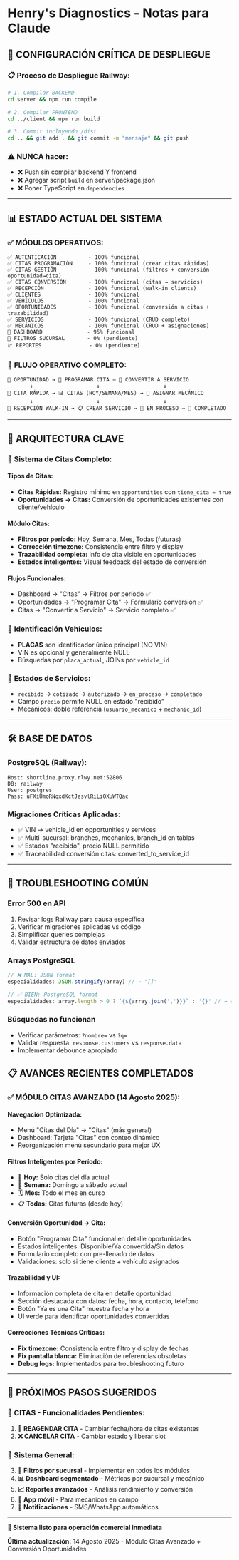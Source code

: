 # Henry's Diagnostics - Notas para Claude

## 🚨 CONFIGURACIÓN CRÍTICA DE DESPLIEGUE

### 📋 Proceso de Despliegue Railway:
```bash
# 1. Compilar BACKEND
cd server && npm run compile

# 2. Compilar FRONTEND 
cd ../client && npm run build

# 3. Commit incluyendo /dist
cd .. && git add . && git commit -m "mensaje" && git push
```

### ⚠️ NUNCA hacer:
- ❌ Push sin compilar backend Y frontend
- ❌ Agregar script `build` en server/package.json
- ❌ Poner TypeScript en `dependencies`

---

## 📊 ESTADO ACTUAL DEL SISTEMA

### ✅ **MÓDULOS OPERATIVOS:**
```
✅ AUTENTICACIÓN          - 100% funcional
✅ CITAS PROGRAMACIÓN     - 100% funcional (crear citas rápidas)
✅ CITAS GESTIÓN          - 100% funcional (filtros + conversión oportunidad→cita)
✅ CITAS CONVERSIÓN       - 100% funcional (citas → servicios)
✅ RECEPCIÓN              - 100% funcional (walk-in clients)
✅ CLIENTES               - 100% funcional
✅ VEHÍCULOS              - 100% funcional
✅ OPORTUNIDADES          - 100% funcional (conversión a citas + trazabilidad)
✅ SERVICIOS              - 100% funcional (CRUD completo)
✅ MECÁNICOS              - 100% funcional (CRUD + asignaciones)
📱 DASHBOARD              - 95% funcional
🏢 FILTROS SUCURSAL       - 0% (pendiente)
📈 REPORTES               - 0% (pendiente)
```

### 🎯 **FLUJO OPERATIVO COMPLETO:**
```
💼 OPORTUNIDAD → 📅 PROGRAMAR CITA → 🎯 CONVERTIR A SERVICIO
       ↓                    ↓                    ↓
📱 CITA RÁPIDA → 📊 CITAS (HOY/SEMANA/MES) → 🔧 ASIGNAR MECÁNICO
       ↓                    ↓                    ↓
🚪 RECEPCIÓN WALK-IN → 📋 CREAR SERVICIO → 🔧 EN PROCESO → 🎉 COMPLETADO
```

---

## 🔧 ARQUITECTURA CLAVE

### 📅 **Sistema de Citas Completo:**

#### **Tipos de Citas:**
- **Citas Rápidas:** Registro mínimo en `opportunities` con `tiene_cita = true`
- **Oportunidades → Citas:** Conversión de oportunidades existentes con cliente/vehículo

#### **Módulo Citas:**
- **Filtros por período:** Hoy, Semana, Mes, Todas (futuras)
- **Corrección timezone:** Consistencia entre filtro y display 
- **Trazabilidad completa:** Info de cita visible en oportunidades
- **Estados inteligentes:** Visual feedback del estado de conversión

#### **Flujos Funcionales:**
- Dashboard → "Citas" → Filtros por período ✅
- Oportunidades → "Programar Cita" → Formulario conversión ✅
- Citas → "Convertir a Servicio" → Servicio completo ✅

### 🚗 **Identificación Vehículos:**
- **PLACAS** son identificador único principal (NO VIN)
- VIN es opcional y generalmente NULL
- Búsquedas por `placa_actual`, JOINs por `vehicle_id`

### 🔧 **Estados de Servicios:**
- `recibido` → `cotizado` → `autorizado` → `en_proceso` → `completado`
- Campo `precio` permite NULL en estado "recibido"
- Mecánicos: doble referencia (`usuario_mecanico` + `mechanic_id`)

---

## 🛠️ BASE DE DATOS

### **PostgreSQL (Railway):**
```
Host: shortline.proxy.rlwy.net:52806
DB: railway
User: postgres
Pass: uFXiUmoRNqxdKctJesvlRiLiOXuWTQac
```

### **Migraciones Críticas Aplicadas:**
- ✅ VIN → vehicle_id en opportunities y services
- ✅ Multi-sucursal: branches, mechanics, branch_id en tablas
- ✅ Estados "recibido", precio NULL permitido
- ✅ Traceabilidad conversión citas: converted_to_service_id

---

## 🚨 TROUBLESHOOTING COMÚN

### Error 500 en API
1. Revisar logs Railway para causa específica
2. Verificar migraciones aplicadas vs código
3. Simplificar queries complejas
4. Validar estructura de datos enviados

### Arrays PostgreSQL
```typescript
// ❌ MAL: JSON format
especialidades: JSON.stringify(array) // → "[]" 

// ✅ BIEN: PostgreSQL format
especialidades: array.length > 0 ? `{${array.join(',')}}` : '{}' // → {}
```

### Búsquedas no funcionan
- Verificar parámetros: `?nombre=` vs `?q=`
- Validar respuesta: `response.customers` vs `response.data`
- Implementar debounce apropiado

## 📋 AVANCES RECIENTES COMPLETADOS

### ✅ **MÓDULO CITAS AVANZADO (14 Agosto 2025):**

#### **Navegación Optimizada:**
- Menú "Citas del Día" → "Citas" (más general)
- Dashboard: Tarjeta "Citas" con conteo dinámico
- Reorganización menú secundario para mejor UX

#### **Filtros Inteligentes por Período:**
- 📅 **Hoy:** Solo citas del día actual
- 📆 **Semana:** Domingo a sábado actual  
- 🗓️ **Mes:** Todo el mes en curso
- 📋 **Todas:** Citas futuras (desde hoy)

#### **Conversión Oportunidad → Cita:**
- Botón "Programar Cita" funcional en detalle oportunidades
- Estados inteligentes: Disponible/Ya convertida/Sin datos
- Formulario completo con pre-llenado de datos
- Validaciones: solo si tiene cliente + vehículo asignados

#### **Trazabilidad y UI:**
- Información completa de cita en detalle oportunidad
- Sección destacada con datos: fecha, hora, contacto, teléfono
- Botón "Ya es una Cita" muestra fecha y hora
- UI verde para identificar oportunidades convertidas

#### **Correcciones Técnicas Críticas:**
- **Fix timezone:** Consistencia entre filtro y display de fechas
- **Fix pantalla blanca:** Eliminación de referencias obsoletas  
- **Debug logs:** Implementados para troubleshooting futuro

---

## 🎯 PRÓXIMOS PASOS SUGERIDOS

### **📅 CITAS - Funcionalidades Pendientes:**
1. **🔄 REAGENDAR CITA** - Cambiar fecha/hora de citas existentes
2. **❌ CANCELAR CITA** - Cambiar estado y liberar slot

### **🏢 Sistema General:**
3. **🏢 Filtros por sucursal** - Implementar en todos los módulos
4. **📊 Dashboard segmentado** - Métricas por sucursal y mecánico  
5. **📈 Reportes avanzados** - Análisis rendimiento y conversión
6. **📱 App móvil** - Para mecánicos en campo
7. **🔔 Notificaciones** - SMS/WhatsApp automáticos

---

**🎉 Sistema listo para operación comercial inmediata**

**Última actualización:** 14 Agosto 2025 - Módulo Citas Avanzado + Conversión Oportunidades